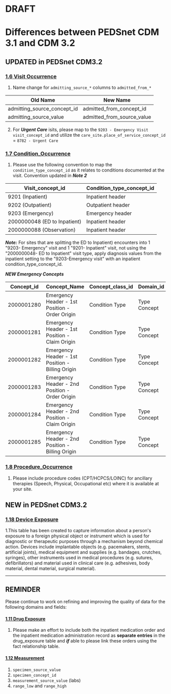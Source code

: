 
# DRAFT

# Differences between PEDSnet CDM 3.1 and CDM 3.2

## UPDATED in PEDSnet CDM3.2

### [1.6 Visit Occurrence](Pedsnet_CDM_ETL_Conventions.md#16-visit_occurrence)
1. Name change for `admitting_source_*` columns to `admitted_from_*`

Old Name | New Name
---|---
admitting_source_concept_id|admitted_from_concept_id
admitting_source_value|admitted_from_source_value

2. For ***Urgent Care*** isits, please map to the `9203 - Emergency Visit` `visit_concept_id` and utilize the `care_site.place_of_service_concept_id` = `8782 - Urgent Care`

### [1.7 Condition_Occurrence](Pedsnet_CDM_ETL_Conventions.md#16-visit_occurrence)
1. Please use the following convention to map the `condition_type_concept_id` as it relates to conditions documented at the visit. Convention updated in ***Note 2***

Visit_concept_id | Condition_type_concept_id
--- | ---
9201 (Inpatient)| Inpatient header 
9202 (Outpatient) | Outpatient header 
9203 (Emergency)| Emergency header
2000000048 (ED to Inpatient)| Inpatient header 
2000000088 (Observation)| Inpatient header 

***Note:*** For sites that are splitting the ED to Inpatient) encounters into 1 "9203- Emergency" visit and 1 "9201- Inpatient" visit, not using the "2000000048- ED to Inpatient" visit type, apply diagnosis values from the inpatient setting to the "9203-Emergency visit" with an inpatient condition_type_concept_id. 

***NEW Emergency Concepts***

Concept_id| Concept_Name|Concept_class_id|Domain_id
---|---|---|---
2000001280|		Emergency Header - 1st Position - Order Origin	|	Condition Type	|	Type Concept
2000001281|	Emergency Header - 1st Position - Claim Origin	|	Condition Type|		Type Concept
2000001282|		Emergency Header - 1st Position - Billing Origin	|	Condition Type|		Type Concept
2000001283|		Emergency Header - 2nd Position - Order Origin	|	Condition Type|		Type Concept
2000001284	|	Emergency Header - 2nd Position - Claim Origin	|	Condition Type|		Type Concept
2000001285|		Emergency Header - 2nd Position - Billing Origin	|	Condition Type|		Type Concept

### [1.8 Procedure_Occurrence](Pedsnet_CDM_ETL_Conventions.md#18-procedure_occurrence)
1. Please include procedure codes (CPT/HCPCS/LOINC) for ancillary therapies (Speech, Physical, Occupational etc) where it is available at your site.

## NEW in PEDSnet CDM3.2
### [1.18 Device Exposure](Pedsnet_CDM_ETL_Conventions.md#118-device_exposure)
1.This table has been created to capture information about a person's exposure to a foreign physical object or instrument which is used for diagnostic or therapeutic purposes through a mechanism beyond chemical action. Devices include implantable objects (e.g. pacemakers, stents, artificial joints), medical equipment and supplies (e.g. bandages, crutches, syringes), other instruments used in medical procedures (e.g. sutures, defibrillators) and material used in clinical care (e.g. adhesives, body material, dental material, surgical material).

***

## REMINDER

Please continue to work on refining and improving the quality of data for the following domains and fields:

#### [1.11 Drug Exposure](Pedsnet_CDM_ETL_Conventions.md#111-drug-exposure-1)
1. Please make an effort to include both the inpatient medication order and the inpatient medication administration record as **separate entries** in the drug_exposure table and ***if*** able to please link these orders using the fact relationship table.

#### [1.12 Measurement](Pedsnet_CDM_ETL_Conventions.md#112-measurement-1)
1. `specimen_source_value`
2. `specimen_concept_id`
3. `measurement_source_value` (labs)
4. `range_low` and `range_high` 
